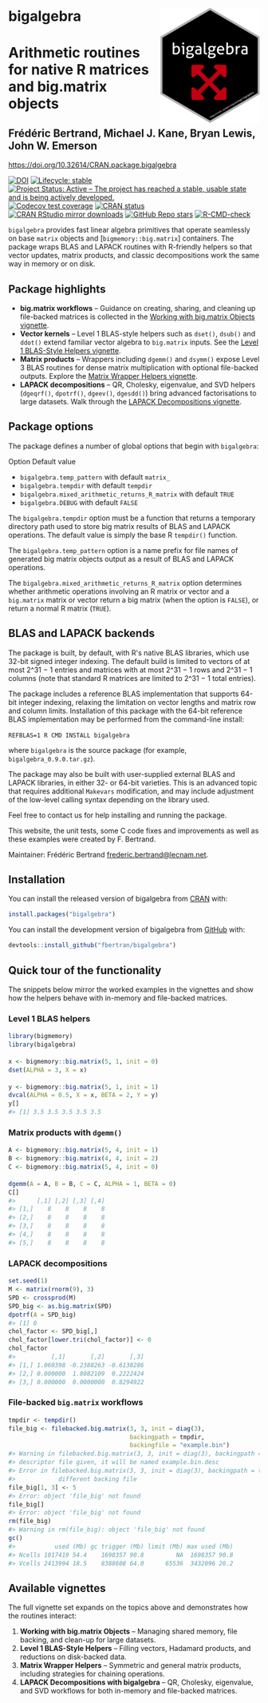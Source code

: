 <!-- README.md is generated from README.Rmd. Please edit that file -->



# bigalgebra <img src="man/figures/logo.png" align="right" width="200"/>

# Arithmetic routines for native R matrices and big.matrix objects
## Frédéric Bertrand, Michael J. Kane, Bryan Lewis, John W. Emerson

<https://doi.org/10.32614/CRAN.package.bigalgebra>

<!-- badges: start -->
[![DOI](https://img.shields.io/badge/doi-10.32614/CRAN.package.bigalgebra-blue.svg)](https://doi.org/10.32614/CRAN.package.bigalgebra)
[![Lifecycle: stable](https://img.shields.io/badge/lifecycle-stable-green.svg)](https://lifecycle.r-lib.org/articles/stages.html)
[![Project Status: Active – The project has reached a stable, usable state and is being actively developed.](https://www.repostatus.org/badges/latest/active.svg)](https://www.repostatus.org/#active)
[![Codecov test coverage](https://codecov.io/gh/fbertran/bigalgebra/branch/master/graph/badge.svg)](https://app.codecov.io/gh/fbertran/bigalgebra?branch=master)
[![CRAN status](https://www.r-pkg.org/badges/version/bigalgebra)](https://cran.r-project.org/package=bigalgebra)
[![CRAN RStudio mirror downloads](https://cranlogs.r-pkg.org/badges/bigalgebra)](https://cran.r-project.org/package=bigalgebra)
[![GitHub Repo stars](https://img.shields.io/github/stars/fbertran/bigalgebra?style=social)](https://github.com/fbertran/bigalgebra)
[![R-CMD-check](https://github.com/fbertran/bigPCAcpp/actions/workflows/R-CMD-check.yaml/badge.svg)](https://github.com/fbertran/bigPCAcpp/actions/workflows/R-CMD-check.yaml)
<!-- badges: end -->

`bigalgebra` provides fast linear algebra primitives that operate seamlessly on
base `matrix` objects and [`bigmemory::big.matrix`] containers. The package
wraps BLAS and LAPACK routines with R-friendly helpers so that vector updates,
matrix products, and classic decompositions work the same way in memory or on
disk.

## Package highlights

* **big.matrix workflows** – Guidance on creating, sharing, and cleaning up
  file-backed matrices is collected in the
  [Working with big.matrix Objects vignette](https://fbertran.github.io/bigalgebra/articles/big-matrix-workflows.html).
* **Vector kernels** – Level 1 BLAS-style helpers such as `dset()`, `dsub()` and
  `ddot()` extend familiar vector algebra to `big.matrix` inputs. See the
  [Level 1 BLAS-Style Helpers vignette](https://fbertran.github.io/bigalgebra/articles/level-1-blas-style-helpers.html).
* **Matrix products** – Wrappers including `dgemm()` and `dsymm()` expose Level 3
  BLAS routines for dense matrix multiplication with optional file-backed
  outputs. Explore the
  [Matrix Wrapper Helpers vignette](https://fbertran.github.io/bigalgebra/articles/matrix-wrapper-helpers.html).
* **LAPACK decompositions** – QR, Cholesky, eigenvalue, and SVD helpers (`dgeqrf()`,
  `dpotrf()`, `dgeev()`, `dgesdd()`) bring advanced factorisations to large
  datasets. Walk through the
  [LAPACK Decompositions vignette](https://fbertran.github.io/bigalgebra/articles/lapack-decompositions.html).

## Package options

The package defines a number of global options that begin with `bigalgebra`:

Option  Default value
* `bigalgebra.temp_pattern` with default `matrix_`
* `bigalgebra.tempdir` with default `tempdir`
* `bigalgebra.mixed_arithmetic_returns_R_matrix` with default `TRUE`
* `bigalgebra.DEBUG` with default `FALSE`

The `bigalgebra.tempdir` option must be a function that returns a temporary
directory path used to store big matrix results of BLAS and LAPACK operations.
The default value is simply the base R `tempdir()` function.

The `bigalgebra.temp_pattern` option is a name prefix for file names of generated
big matrix objects output as a result of BLAS and LAPACK operations.

The `bigalgebra.mixed_arithmetic_returns_R_matrix` option determines whether
arithmetic operations involving an R matrix or vector and a `big.matrix`
matrix or vector return a big matrix (when the option is `FALSE`), or return a
normal R matrix (`TRUE`).

## BLAS and LAPACK backends

The package is built, by default, with R's native BLAS libraries, which use
32-bit signed integer indexing. The default build is limited to vectors of at
most 2^31 − 1 entries and matrices with at most 2^31 − 1 rows and 2^31 − 1
columns (note that standard R matrices are limited to 2^31 − 1 total entries).

The package includes a reference BLAS implementation that supports 64-bit
integer indexing, relaxing the limitation on vector lengths and matrix row and
column limits. Installation of this package with the 64-bit reference BLAS
implementation may be performed from the command-line install:

`REFBLAS=1 R CMD INSTALL bigalgebra`

where `bigalgebra` is the source package (for example, `bigalgebra_0.9.0.tar.gz`).

The package may also be built with user-supplied external BLAS and LAPACK
libraries, in either 32- or 64-bit varieties. This is an advanced topic that
requires additional `Makevars` modification, and may include adjustment of the
low-level calling syntax depending on the library used.

Feel free to contact us for help installing and running the package.

This website, the unit tests, some C code fixes and improvements as well as
these examples were created by F. Bertrand.

Maintainer: Frédéric Bertrand <frederic.bertrand@lecnam.net>.

## Installation

You can install the released version of bigalgebra from [CRAN](https://CRAN.R-project.org) with:


``` r
install.packages("bigalgebra")
```

You can install the development version of bigalgebra from [GitHub](https://github.com) with:


``` r
devtools::install_github("fbertran/bigalgebra")
```

## Quick tour of the functionality

The snippets below mirror the worked examples in the vignettes and show how the
helpers behave with in-memory and file-backed matrices.

### Level 1 BLAS helpers


``` r
library(bigmemory)
library(bigalgebra)

x <- bigmemory::big.matrix(5, 1, init = 0)
dset(ALPHA = 3, X = x)

y <- bigmemory::big.matrix(5, 1, init = 1)
dvcal(ALPHA = 0.5, X = x, BETA = 2, Y = y)
y[]
#> [1] 3.5 3.5 3.5 3.5 3.5
```

### Matrix products with `dgemm()`


``` r
A <- bigmemory::big.matrix(5, 4, init = 1)
B <- bigmemory::big.matrix(4, 4, init = 2)
C <- bigmemory::big.matrix(5, 4, init = 0)

dgemm(A = A, B = B, C = C, ALPHA = 1, BETA = 0)
C[]
#>      [,1] [,2] [,3] [,4]
#> [1,]    8    8    8    8
#> [2,]    8    8    8    8
#> [3,]    8    8    8    8
#> [4,]    8    8    8    8
#> [5,]    8    8    8    8
```

### LAPACK decompositions


``` r
set.seed(1)
M <- matrix(rnorm(9), 3)
SPD <- crossprod(M)
SPD_big <- as.big.matrix(SPD)
dpotrf(A = SPD_big)
#> [1] 0
chol_factor <- SPD_big[,]
chol_factor[lower.tri(chol_factor)] <- 0
chol_factor
#>          [,1]       [,2]       [,3]
#> [1,] 1.060398 -0.2388263 -0.6138286
#> [2,] 0.000000  1.8082109  0.2222424
#> [3,] 0.000000  0.0000000  0.8294922
```

### File-backed `big.matrix` workflows


``` r
tmpdir <- tempdir()
file_big <- filebacked.big.matrix(3, 3, init = diag(3),
                                  backingpath = tmpdir,
                                  backingfile = "example.bin")
#> Warning in filebacked.big.matrix(3, 3, init = diag(3), backingpath = tmpdir, : No
#> descriptor file given, it will be named example.bin.desc
#> Error in filebacked.big.matrix(3, 3, init = diag(3), backingpath = tmpdir, : Backing file already exists! Either remove or specify
#>            different backing file
file_big[1, 3] <- 5
#> Error: object 'file_big' not found
file_big[]
#> Error: object 'file_big' not found
rm(file_big)
#> Warning in rm(file_big): object 'file_big' not found
gc()
#>           used (Mb) gc trigger (Mb) limit (Mb) max used (Mb)
#> Ncells 1017419 54.4    1698357 90.8         NA  1698357 90.8
#> Vcells 2413994 18.5    8388608 64.0      65536  3432096 26.2
```

## Available vignettes

The full vignette set expands on the topics above and demonstrates how the
routines interact:

1. **Working with big.matrix Objects** – Managing shared memory, file backing,
   and clean-up for large datasets.
2. **Level 1 BLAS-Style Helpers** – Filling vectors, Hadamard products, and
   reductions on disk-backed data.
3. **Matrix Wrapper Helpers** – Symmetric and general matrix products, including
   strategies for chaining operations.
4. **LAPACK Decompositions with bigalgebra** – QR, Cholesky, eigenvalue, and SVD
   workflows for both in-memory and file-backed matrices.
